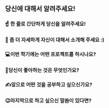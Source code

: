 ## 당신에 대해서 알려주세요!

### ☝️ 한 줄로 간단하게 당신을 알려주세요!



### 🙌 좀 더 자세하게 자신이 대해서 소개해 주세요 :)



### 💻이번 학기에는 어떤 프로젝트를 하시나요?



### 💓당신이 좋아하는 것은 무엇인가요?



### ✍앞으로 어떤 것을 공부하고 싶으신가요?



### 😉마지막으로 하고 싶으신 말씀이 있다면?

